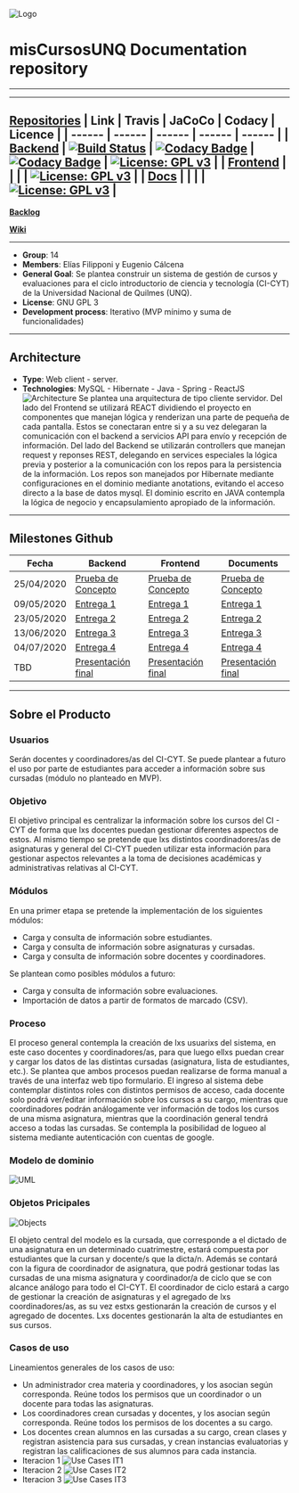 ![Logo](https://github.com/TheCask/misCursosUNQ-doc/blob/master/logoApp.png)
# misCursosUNQ Documentation repository
---
---
[**Repositories**](https://github.com/TheCask)
| Link | Travis | JaCoCo | Codacy | Licence |
| ------ | ------ | ------ | ------ | ------ |
| [Backend](https://github.com/TheCask/misCursosUNQ-back.git) | [![Build Status](https://travis-ci.org/TheCask/misCursosUNQ-back.svg?branch=master)](https://travis-ci.org/TheCask/misCursosUNQ-back) | [![Codacy Badge](https://app.codacy.com/project/badge/Coverage/5f7776931f374604b1b9ea41243ceb0f)](https://www.codacy.com/manual/TheCask/misCursosUNQ-back?utm_source=github.com&utm_medium=referral&utm_content=TheCask/misCursosUNQ-back&utm_campaign=Badge_Coverage) | [![Codacy Badge](https://app.codacy.com/project/badge/Grade/5f7776931f374604b1b9ea41243ceb0f)](https://www.codacy.com/manual/TheCask/misCursosUNQ-back?utm_source=github.com&amp;utm_medium=referral&amp;utm_content=TheCask/misCursosUNQ-back&amp;utm_campaign=Badge_Grade) | [![License: GPL v3](https://img.shields.io/badge/License-GPLv3-blue.svg)](https://www.gnu.org/licenses/gpl-3.0) |
| [Frontend](https://github.com/TheCask/misCursosUNQ-front.git) | | | | [![License: GPL v3](https://img.shields.io/badge/License-GPLv3-blue.svg)](https://www.gnu.org/licenses/gpl-3.0) |
| [Docs](https://github.com/TheCask/misCursosUNQ-doc.git) | | | | [![License: GPL v3](https://img.shields.io/badge/License-GPLv3-blue.svg)](https://www.gnu.org/licenses/gpl-3.0) |
---
[**Backlog**](https://trello.com/invite/b/tBtNOQyX/079461fa54dd03f45fec964b3543d726/miscursosunq)

[**Wiki**](https://github.com/TheCask/misCursosUNQ-doc/wiki)

---
- **Group**: 14
- **Members**: Elías Filipponi y Eugenio Cálcena
- **General Goal**: Se plantea construir un sistema de gestión de cursos y evaluaciones para el ciclo introductorio de ciencia y tecnología (CI-CYT) de la Universidad Nacional de Quilmes (UNQ).
- **License**: GNU GPL 3
- **Development process**: Iterativo (MVP mínimo y suma de funcionalidades)
---
## Architecture
- **Type**: Web client - server.
- **Technologies**: MySQL - Hibernate - Java - Spring - ReactJS
![Architecture](https://github.com/TheCask/misCursosUNQ-doc/blob/master/Architecture.png)
Se plantea una arquitectura de tipo cliente servidor. Del lado del Frontend se utilizará REACT dividiendo el proyecto en componentes que manejan lógica y renderizan una parte de pequeña de cada pantalla. Estos se conectaran entre si y a su vez delegaran la comunicación con el backend a servicios API para envío y recepción de información. Del lado del Backend se utilizarán controllers que manejan request y reponses REST, delegando en services especiales la lógica previa y posterior a la comunicación con los repos para la persistencia de la información. Los repos son manejados por Hibernate mediante configuraciones en el dominio mediante anotations, evitando el acceso directo a la base de datos mysql. El dominio escrito en JAVA contempla la lógica de negocio y encapsulamiento apropiado de la información.
---
## Milestones Github
| Fecha | Backend | Frontend | Documents |
| ------ | ------ | ------ | ------ |
| 25/04/2020 | [Prueba de Concepto](https://github.com/TheCask/misCursosUNQ-back/milestone/2) | [Prueba de Concepto](https://github.com/TheCask/misCursosUNQ-front/milestone/1) | [Prueba de Concepto](https://github.com/TheCask/misCursosUNQ-doc/milestone/5) |
| 09/05/2020 | [Entrega 1](https://github.com/TheCask/misCursosUNQ-back/milestone/3) | [Entrega 1](https://github.com/TheCask/misCursosUNQ-front/milestone/2) |[Entrega 1](https://github.com/TheCask/misCursosUNQ-doc/milestone/1)|
| 23/05/2020 | [Entrega 2](https://github.com/TheCask/misCursosUNQ-back/milestone/4) | [Entrega 2](https://github.com/TheCask/misCursosUNQ-front/milestone/3) | [Entrega 2](https://github.com/TheCask/misCursosUNQ-doc/milestone/2) |
| 13/06/2020 | [Entrega 3](https://github.com/TheCask/misCursosUNQ-back/milestone/5) | [Entrega 3](https://github.com/TheCask/misCursosUNQ-front/milestone/4) |[Entrega 3](https://github.com/TheCask/misCursosUNQ-doc/milestone/3)|
| 04/07/2020 | [Entrega 4](https://github.com/TheCask/misCursosUNQ-back/milestone/6) | [Entrega 4](https://github.com/TheCask/misCursosUNQ-front/milestone/5) | [Entrega 4](https://github.com/TheCask/misCursosUNQ-doc/milestone/4)|
| TBD | [Presentación final](https://github.com/TheCask/misCursosUNQ-back/milestone/7) | [Presentación final](https://github.com/TheCask/misCursosUNQ-front/milestone/6) | [Presentación final](https://github.com/TheCask/misCursosUNQ-doc/milestone/6) |
---
## Sobre el Producto
### Usuarios
Serán docentes y coordinadores/as del CI-CYT. Se puede plantear a futuro el uso por parte de estudiantes para acceder a información sobre sus cursadas (módulo no planteado en MVP).
### Objetivo
El objetivo principal es centralizar la información sobre los cursos del CI - CYT de forma que lxs docentes puedan gestionar diferentes aspectos de estos. Al mismo tiempo se pretende que lxs distintos coordinadores/as de asignaturas y general del CI-CYT pueden utilizar esta información para gestionar aspectos relevantes a la toma de decisiones académicas y administrativas relativas al CI-CYT.
### Módulos
En una primer etapa se pretende la implementación de los siguientes módulos:
- Carga y consulta de información sobre estudiantes.
- Carga y consulta de información sobre asignaturas y cursadas.
- Carga y consulta de información sobre docentes y coordinadores.

Se plantean como posibles módulos a futuro:
- Carga y consulta de información sobre evaluaciones.
- Importación de datos a partir de formatos de marcado (CSV).
### Proceso
El proceso general contempla la creación de lxs usuarixs del sistema, en este caso docentes y coordinadores/as, para que luego ellxs puedan crear y cargar los datos de las distintas cursadas (asignatura, lista de estudiantes, etc.). Se plantea que ambos procesos puedan realizarse de forma manual a través de una interfaz web tipo formulario.
El ingreso al sistema debe contemplar distintos roles con distintos permisos de acceso, cada docente solo podrá ver/editar información sobre los cursos a su cargo, mientras que coordinadores podrán análogamente ver información de todos los cursos de una misma asignatura, mientras que la coordinación general tendrá acceso a todas las cursadas.
Se contempla la posibilidad de logueo al sistema mediante autenticación con cuentas de google.
### Modelo de dominio
![UML](https://github.com/TheCask/misCursosUNQ-doc/blob/master/misCursosUNQ%20Domain.png)
### Objetos Pricipales
![Objects](https://github.com/TheCask/misCursosUNQ-doc/blob/master/Pricipal%20Objects.png)

El objeto central del modelo es la cursada, que corresponde a el dictado de una asignatura en un determinado cuatrimestre, estará compuesta por estudiantes que la cursan y docente/s que la dicta/n. Además se contará con la figura de coordinador de asignatura, que podrá gestionar todas las cursadas de una misma asignatura y coordinador/a de ciclo que se con alcance análogo para todo el CI-CYT. 
El coordinador de ciclo estará a cargo de gestionar la creación de asignaturas y el agregado de lxs coordinadores/as, as su vez estxs gestionarán la creación de cursos y el agregado de docentes. Lxs docentes gestionarán la alta de estudiantes en sus cursos.
### Casos de uso
Lineamientos generales de los casos de uso:
- Un administrador crea materia y coordinadores, y los asocian según corresponda. Reúne todos los permisos que un coordinador o un docente para todas las asignaturas.
- Los coordinadores crean cursadas y docentes, y los asocian según corresponda. Reúne todos los permisos de los docentes a su cargo.
- Los docentes crean alumnos en las cursadas a su cargo, crean clases y registran asistencia para sus cursadas, y crean instancias evaluatorias y registran las calificaciones de sus alumnos para cada instancia. 
- Iteracion 1
![Use Cases IT1](https://github.com/TheCask/misCursosUNQ-doc/blob/master/Use%20Cases/Diagrama%20de%20caso%20de%20uso_Entrega1.png)
- Iteracion 2
![Use Cases IT2](https://github.com/TheCask/misCursosUNQ-doc/blob/master/Use%20Cases/Diagrama%20de%20caso%20de%20uso_Entrega2.png)
- Iteracion 3
![Use Cases IT3](https://github.com/TheCask/misCursosUNQ-doc/blob/master/Use%20Cases/Diagrama%20de%20caso%20de%20uso_Entrega3.png)
